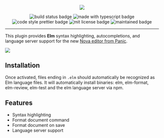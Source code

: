 <p align="center">
  <img src="./extension.png" />
</p>
<p align="center">
  <img alt="build status badge" src="https://github.com/hansjhoffman/nova-elm/actions/workflows/main.yml/badge.svg?branch=master" />
  <img alt="made with typescript badge" src="https://img.shields.io/badge/%3C%2F%3E-TypeScript-%230074c1.svg" />
  <img alt="code style prettier badge" src="https://img.shields.io/badge/code_style-prettier-ff69b4.svg?style=flat" />
  <img alt="mit license badge" src="https://img.shields.io/badge/License-MIT-blue.svg" />
  <img alt="maintained badge" src="https://img.shields.io/badge/Maintained%3F-yes-blue.svg" />
</p>

---

This plugin provides **Elm** syntax highlighting, autocompletions, and language server support for the new [Nova editor from Panic](https://panic.com/nova/).

<img src="https://user-images.githubusercontent.com/9221098/125827454-884f85c0-c026-4e5a-a1a6-694fb0ebd037.png" />

## Installation

Once activated, files ending in `.elm` should automatically be recognized as Elm language files. It will automatically install binaries: elm, elm-format, elm-review, elm-test and the elm language server via npm.

## Features

- Syntax highlighting
- Format document command
- Format document on save
- Language server support
